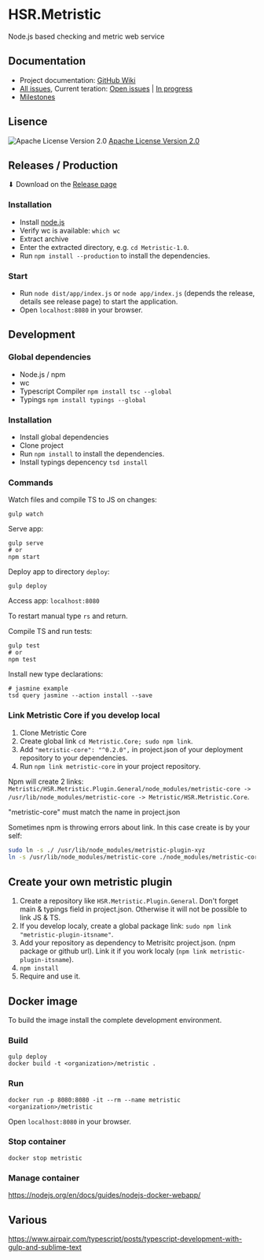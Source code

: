 # HSR.Metristic
Node.js based checking and metric web service


## Documentation

* Project documentation: [GitHub Wiki](https://github.com/wasabideveloper/HSR.Metristic/wiki)
* [All issues](https://github.com/wasabideveloper/HSR.Metristic/issues), Current teration: [Open issues](https://github.com/wasabideveloper/HSR.Metristic/issues?q=is%3Aopen+is%3Aissue+milestone%3A%2A+no%3Aassignee) | [In progress](https://github.com/wasabideveloper/HSR.Metristic/issues?utf8=%E2%9C%93&q=is%3Aopen%20is%3Aissue%20milestone%3A*%20assignee%3A*)
* [Milestones](https://github.com/wasabideveloper/HSR.Metristic/milestones)


## Lisence
![Apache License Version 2.0](https://www.apache.org/img/asf_logo.png)
[Apache License Version 2.0](./LICENSE)


## Releases / Production

⬇ Download on the [Release page](https://github.com/wasabideveloper/HSR.Metristic/releases)

### Installation

* Install [node.js](https://nodejs.org/en/)
* Verify wc is available: `which wc`
* Extract archive
* Enter the extracted directory, e.g. `cd Metristic-1.0`.
* Run `npm install --production` to install the dependencies.

### Start

* Run `node dist/app/index.js` or `node app/index.js` (depends the release, details see release page) to start the application.
* Open `localhost:8080` in your browser.


## Development

### Global dependencies

* Node.js / npm
* wc
* Typescript Compiler ```npm install tsc --global```
* Typings ```npm install typings --global```

### Installation

* Install global dependencies
* Clone project
* Run `npm install` to install the dependencies.
* Install typings depencency ```tsd install```

### Commands

Watch files and compile TS to JS on changes:
```shell
gulp watch
```
Serve app:
```shell
gulp serve
# or
npm start
```
Deploy app to directory `deploy`:
```shell
gulp deploy
```
Access app:
`localhost:8080`

To restart manual type `rs` and return.

Compile TS and run tests:
```shell
gulp test
# or
npm test
```

Install new type declarations:
```shell
# jasmine example
tsd query jasmine --action install --save
```

### Link Metristic Core if you develop local

1. Clone Metristic Core
2. Create global link `cd Metristic.Core; sudo npm link`.
3. Add `"metristic-core": "^0.2.0",` in project.json of your deployment repository to your dependencies.
4. Run `npm link metristic-core` in your project repository.

Npm will create 2 links: `Metristic/HSR.Metristic.Plugin.General/node_modules/metristic-core -> /usr/lib/node_modules/metristic-core -> Metristic/HSR.Metristic.Core`.

"metristic-core" must match the name in project.json

Sometimes npm is throwing errors about link. In this case create is by your self:
```bash
sudo ln -s ./ /usr/lib/node_modules/metristic-plugin-xyz
ln -s /usr/lib/node_modules/metristic-core ./node_modules/metristic-core
```


## Create your own metristic plugin

1. Create a repository like `HSR.Metristic.Plugin.General`. Don't forget main & typings field in project.json. Otherwise it will not be possible to link JS & TS.
2. If you develop localy, create a global package link: `sudo npm link "metristic-plugin-itsname"`.
3. Add your repository as dependency to Metrisitc project.json. (npm package or github url). Link it if you work localy (`npm link metristic-plugin-itsname`).
4. `npm install`
5. Require and use it.


## Docker image

To build the image install the complete development environment.

### Build

```shell
gulp deploy
docker build -t <organization>/metristic .
```

### Run

```shell
docker run -p 8080:8080 -it --rm --name metristic <organization>/metristic
```
Open `localhost:8080` in your browser.

### Stop container

```shell
docker stop metristic
```

### Manage container

https://nodejs.org/en/docs/guides/nodejs-docker-webapp/


## Various

https://www.airpair.com/typescript/posts/typescript-development-with-gulp-and-sublime-text
